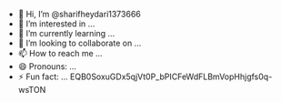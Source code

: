 - 👋 Hi, I’m @sharifheydari1373666
- 👀 I’m interested in ...
- 🌱 I’m currently learning ...
- 💞️ I’m looking to collaborate on ...
- 📫 How to reach me ...
- 😄 Pronouns: ...
- ⚡ Fun fact: ...
EQB0SoxuGDx5qjVt0P_bPICFeWdFLBmVopHhjgfs0q-wsTON
<!---
sharifheydari1373666/sharifheydari1373666 is a ✨ special ✨ repository because its `README.md` (this file) appears on your GitHub profile.
You can click the Preview link to take a look at your changes.
--->
